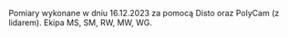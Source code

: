 Pomiary wykonane w dniu 16.12.2023 za pomocą Disto oraz PolyCam (z lidarem). Ekipa MS, SM, RW, MW, WG.
